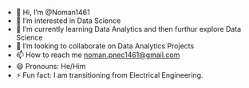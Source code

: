 - 👋 Hi, I’m @Noman1461
- 👀 I’m interested in Data Science
- 🌱 I’m currently learning Data Analytics and then furthur explore Data Science
- 💞️ I’m looking to collaborate on Data Analytics Projects
- 📫 How to reach me noman.pnec1461@gmail.com
- 😄 Pronouns: He/Him
- ⚡ Fun fact: I am transitioning from Electrical Engineering.

<!---
Noman1461/Noman1461 is a ✨ special ✨ repository because its `README.md` (this file) appears on your GitHub profile.
You can click the Preview link to take a look at your changes.
--->
